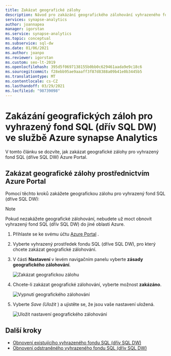 ```yaml
---
title: Zakázat geografické zálohy
description: Návod pro zakázání geografického zálohování vyhrazeného fondu SQL (dříve SQL DW) ve službě Azure synapse Analytics
services: synapse-analytics
author: joannapea
manager: igorstan
ms.service: synapse-analytics
ms.topic: conceptual
ms.subservice: sql-dw
ms.date: 01/06/2021
ms.author: joanpo
ms.reviewer: igorstan
ms.custom: seo-lt-2019
ms.openlocfilehash: 395d5f0697138155b0bb0c629461aada9e9c18c6
ms.sourcegitcommit: f28ebb95ae9aaaff3f87d8388a09b41e0b3445b5
ms.translationtype: MT
ms.contentlocale: cs-CZ
ms.lasthandoff: 03/29/2021
ms.locfileid: "98739098"
---
```

# <a name="disable-geo-backups-for-a-dedicated-sql-pool-formerly-sql-dw-in-azure-synapse-analytics"></a>Zakázání geografických záloh pro vyhrazený fond SQL (dřív SQL DW) ve službě Azure synapse Analytics

V tomto článku se dozvíte, jak zakázat geografické zálohy pro vyhrazený fond SQL (dříve SQL DW) Azure Portal.

## <a name="disable-geo-backups-through-azure-portal"></a>Zakázat geografické zálohy prostřednictvím Azure Portal

Pomocí těchto kroků zakážete geografickou zálohu pro vyhrazený fond SQL (dříve SQL DW):

> [!NOTE]
> Pokud nezakážete geografické zálohování, nebudete už moct obnovit vyhrazený fond SQL (dřív SQL DW) do jiné oblasti Azure. 
>

1. Přihlaste se ke svému účtu [Azure Portal](https://portal.azure.com/) .
1. Vyberte vyhrazený prostředek fondu SQL (dříve SQL DW), pro který chcete zakázat geografické zálohování. 
1. V části **Nastavení** v levém navigačním panelu vyberte **zásady geografického zálohování**.

   ![Zakázat geografickou zálohu](./media/sql-data-warehouse-restore-from-geo-backup/disable-geo-backup-1.png)

1. Chcete-li zakázat geografické zálohování, vyberte možnost **zakázáno**. 

   ![Vypnutí geografického zálohování](./media/sql-data-warehouse-restore-from-geo-backup/disable-geo-backup-2.png)

1. Vyberte *Save (Uložit* ) a ujistěte se, že jsou vaše nastavení uložená. 

   ![Uložit nastavení geografického zálohování](./media/sql-data-warehouse-restore-from-geo-backup/disable-geo-backup-3.png)

## <a name="next-steps"></a>Další kroky

- [Obnovení existujícího vyhrazeného fondu SQL (dřív SQL DW)](sql-data-warehouse-restore-active-paused-dw.md)
- [Obnovení odstraněného vyhrazeného fondu SQL (dřív SQL DW)](sql-data-warehouse-restore-deleted-dw.md)
